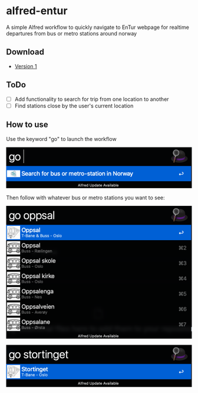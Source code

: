 # alfred-entur
A simple Alfred workflow to quickly navigate to EnTur webpage for realtime departures from bus or metro stations around norway


## Download 

- [Version 1](https://github.com/maxschau/alfred-entur/raw/main/Search%20EnTur.alfredworkflow)

## ToDo
- [ ] Add functionality to search for trip from one location to another
- [ ] Find stations close by the user's current location

## How to use

Use the keyword "go" to launch the workflow

![Use "go"](/screenshots/1.png)

Then follow with whatever bus or metro stations you want to see:

![Searching for Oppsal](/screenshots/2.png)

![Searching for Stortinget](/screenshots/3.png)


